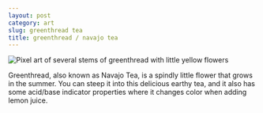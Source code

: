 ```yaml
---
layout: post
category: art
slug: greenthread tea
title: greenthread / navajo tea
---
```


![Pixel art of several stems of greenthread with little yellow flowers](/assets/art/greenthread-tea.png)

Greenthread, also known as Navajo Tea, is a spindly little flower that grows in the summer. You can steep it
into this delicious earthy tea, and it also has some acid/base indicator properties where it changes color when
adding lemon juice.
